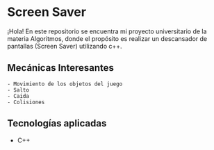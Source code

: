 # Screen Saver

¡Hola! En este repositorio se encuentra mi proyecto universitario de la materia Algoritmos, donde el propósito es realizar un descansador de pantallas (Screen Saver) utilizando
c++.
## Mecánicas Interesantes
    - Movimiento de los objetos del juego
    - Salto
    - Caida
    - Colisiones

## Tecnologías aplicadas

 - C++
